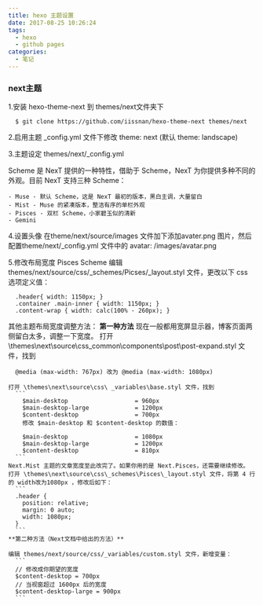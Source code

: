 ```yaml
---
title: hexo 主题设置
date: 2017-08-25 10:26:24
tags:
  - hexo
  - github pages
categories: 
  - 笔记
---
```


### next主题

1.安装 hexo-theme-next 到 themes/next文件夹下
  ```
    $ git clone https://github.com/iissnan/hexo-theme-next themes/next
  ```
2.启用主题
  _config.yml 文件下修改 theme: next (默认 theme: landscape)
<!-- more -->
3.主题设定 themes/next/_config.yml
  
  Scheme 是 NexT 提供的一种特性，借助于 Scheme，NexT 为你提供多种不同的外观。目前 NexT 支持三种 Scheme：

    - Muse - 默认 Scheme，这是 NexT 最初的版本，黑白主调，大量留白
    - Mist - Muse 的紧凑版本，整洁有序的单栏外观
    - Pisces - 双栏 Scheme，小家碧玉似的清新
    - Gemini

4.设置头像
  在theme/next/source/images 文件加下添加avater.png 图片，然后配置theme/next/_config.yml 文件中的 avatar: /images/avatar.png

5.修改布局宽度
  Pisces Scheme 编辑 themes/next/source/css/_schemes/Picses/_layout.styl 文件，更改以下 css 选项定义值：

  ```
    .header{ width: 1150px; }
    .container .main-inner { width: 1150px; }
    .content-wrap { width: calc(100% - 260px); }
  ```

  其他主题布局宽度调整方法：
    **第一种方法**
    现在一般都用宽屏显示器，博客页面两侧留白太多，调整一下宽度。
    打开 \themes\next\source\css\_common\components\post\post-expand.styl 文件，找到

      @media (max-width: 767px) 改为 @media (max-width: 1080px)
    
    打开 \themes\next\source\css\ _variables\base.styl 文件，找到
      ```
        $main-desktop                   = 960px
        $main-desktop-large             = 1200px
        $content-desktop                = 700px
        修改 $main-desktop 和 $content-desktop 的数值：

        $main-desktop                   = 1080px
        $main-desktop-large             = 1200px
        $content-desktop                = 810px
      ```
    Next.Mist 主题的文章宽度至此改完了。如果你用的是 Next.Pisces，还需要继续修改。
    打开 \themes\next\source\css\_schemes\Pisces\_layout.styl 文件，将第 4 行的 width改为1080px ，修改后如下：
      ```
      .header {
        position: relative;
        margin: 0 auto;
        width: 1080px;
      }
      ```
    **第二种方法（Next文档中给出的方法）**
    
    编辑 themes/next/source/css/_variables/custom.styl 文件，新增变量：
      ```
      // 修改成你期望的宽度
      $content-desktop = 700px
      // 当视窗超过 1600px 后的宽度
      $content-desktop-large = 900px
      ```


 